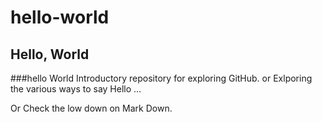 # hello-world
## Hello, World
###hello World
Introductory repository for exploring GitHub.
or
Exlporing the various ways to say Hello ...

Or Check the low down on Mark Down.

